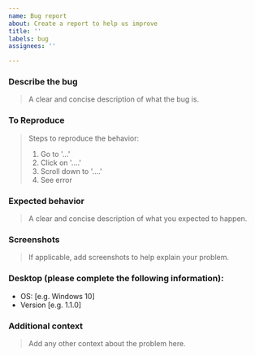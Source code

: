 ```yaml
---
name: Bug report
about: Create a report to help us improve
title: ''
labels: bug
assignees: ''

---
```


### Describe the bug

> A clear and concise description of what the bug is.

### To Reproduce

> Steps to reproduce the behavior:
> 1. Go to '...'
> 2. Click on '....'
> 3. Scroll down to '....'
> 4. See error

### Expected behavior

> A clear and concise description of what you expected to happen.

### Screenshots

> If applicable, add screenshots to help explain your problem.

### Desktop (please complete the following information):
 - OS: [e.g. Windows 10]
 - Version [e.g. 1.1.0]

### Additional context

> Add any other context about the problem here.
